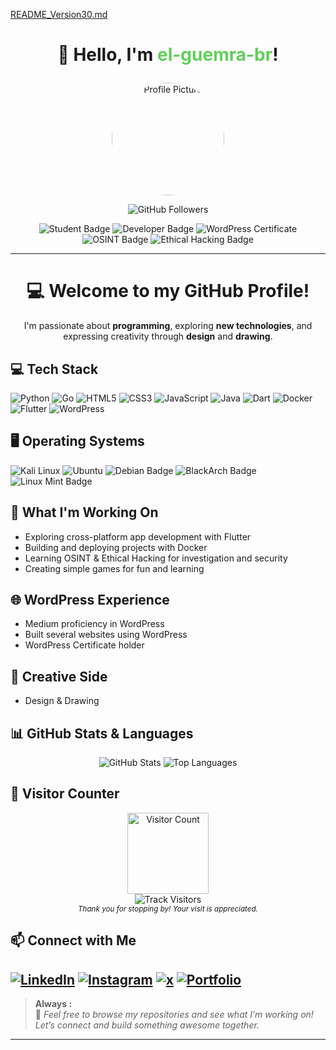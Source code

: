 [README_Version30.md](https://github.com/user-attachments/files/22955093/README_Version30.md)
# <p align="center">👋 Hello, I'm <span style="color: #61cf5a;">el-guemra-br</span>!
</p>

<p align="center">
  <img src="https://github.com/el-guemra-br.png" alt="Profile Picture" width="180" style="border-radius: 50%;" />
</p>

<p align="center">
  <img src="https://img.shields.io/github/followers/el-guemra-br?label=Followers&style=social" alt="GitHub Followers"/> 
<p align="center"> 
  <img src="https://img.shields.io/badge/Student-blue?style=flat-square" alt="Student Badge"/>
  <img src="https://img.shields.io/badge/Developer-green?style=flat-square" alt="Developer Badge"/>
  <img src="https://img.shields.io/badge/WordPress%20Certified-ff69b4?style=flat-square" alt="WordPress Certificate"/>
  <img src="https://img.shields.io/badge/OSINT-blue?style=flat-square" alt="OSINT Badge"/>
  <img src="https://img.shields.io/badge/Ethical%20Hacking-orange?style=flat-square" alt="Ethical Hacking Badge"/>

</p>

---

<h1 align="center">💻 Welcome to my GitHub Profile!</h1>

<p align="center">
I'm passionate about <b> programming</b>,  
exploring <b> new technologies</b>,  
and expressing creativity through <b> design</b> and <b> drawing</b>.
</p>


## 💻 Tech Stack

![Python](https://img.shields.io/badge/-Python-3776AB?logo=python&logoColor=white&style=flat)
![Go](https://img.shields.io/badge/-Go-00ADD8?logo=go&logoColor=white&style=flat)
![HTML5](https://img.shields.io/badge/-HTML5-E34F26?logo=html5&logoColor=white&style=flat)
![CSS3](https://img.shields.io/badge/-CSS3-1572B6?logo=css3&logoColor=white&style=flat)
![JavaScript](https://img.shields.io/badge/-JavaScript-F7DF1E?logo=javascript&logoColor=black&style=flat)
![Java](https://img.shields.io/badge/-Java-007396?logo=java&logoColor=white&style=flat)
![Dart](https://img.shields.io/badge/-Dart-0175C2?logo=dart&logoColor=white&style=flat)
![Docker](https://img.shields.io/badge/-Docker-2496ED?logo=docker&logoColor=white&style=flat)
![Flutter](https://img.shields.io/badge/-Flutter-02569B?logo=flutter&logoColor=white&style=flat)
![WordPress](https://img.shields.io/badge/-WordPress-21759B?logo=wordpress&logoColor=white&style=flat)

## 🖥️ Operating Systems
![Kali Linux](https://img.shields.io/badge/-Kali%20Linux-557C94?logo=linux&logoColor=white&style=flat)
![Ubuntu](https://img.shields.io/badge/-Ubuntu-E95420?logo=ubuntu&logoColor=white&style=flat)
![Debian Badge](https://img.shields.io/badge/-Debian-A81D33?logo=debian&logoColor=white&style=flat)
![BlackArch Badge](https://img.shields.io/badge/-BlackArch-000000?logo=archlinux&logoColor=white&style=flat)
![Linux Mint Badge](https://img.shields.io/badge/-Linux%20Mint-87CF3E?logo=linuxmint&logoColor=white&style=flat)

## 🚀 What I'm Working On 
- Exploring cross-platform app development with Flutter
- Building and deploying projects with Docker
- Learning OSINT & Ethical Hacking for investigation and security
- Creating simple games for fun and learning

## 🌐 WordPress Experience
- Medium proficiency in WordPress
- Built several websites using WordPress
- WordPress Certificate holder

## 🎨 Creative Side
- Design & Drawing

## 📊 GitHub Stats & Languages
<p align="center">
  <img src="https://github-readme-stats.vercel.app/api?username=el-guemra-br&show_icons=true&theme=radical" alt="GitHub Stats"/>
  <img src="https://github-readme-stats.vercel.app/api/top-langs/?username=el-guemra-br&layout=compact&theme=radical" alt="Top Languages"/>
</p>

## 👀 Visitor Counter

<p align="center">
  <img src="https://github.com/el-guemra-br.png" alt="Visitor Count" width="130" />
  <br>
  <img src="https://img.shields.io/badge/Visitors-Track-blue?style=flat-square&logo=github" alt="Track Visitors" />
  <br>
  <sub>
    <i>Thank you for stopping by! Your visit is appreciated. </i>
  </sub>
</p>

## 📫 Connect with Me

[![LinkedIn](https://img.shields.io/badge/LinkedIn-blue?logo=linkedin&style=for-the-badge)](https://www.linkedin.com/in/el-guemra-br)
[![Instagram](https://img.shields.io/badge/Instagram-E4405F?logo=instagram&logoColor=white&style=for-the-badge)](https://www.instagram.com/el_guemra_br/)
[![x](https://img.shields.io/badge/-white?logo=x&logoColor=black&style=for-the-badge)](https://x.com/el_guemra_br)
[![Portfolio](https://img.shields.io/badge/Portfolio-222?logo=internet-explorer&logoColor=white&style=for-the-badge)](https://yourportfolio.com)
---

> **Always :**  
> 🌟 *Feel free to browse my repositories and see what I’m working on! Let’s connect and build something awesome together.*
---

